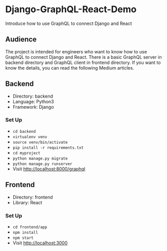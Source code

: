 # Django-GraphQL-React-Demo

Introduce how to use GraphQL to connect Django and React

## Audience
The project is intended for engineers who want to know how to use GraphQL to connect Django and React. There is a basic GraphQL server in backend directory and GraphQL client in frontend directory. If you want to know the details, you can read the following Medium articles.

## Backend
- Directory: backend
- Language: Python3
- Framework: Django

### Set Up
- `cd backend`
- `virtualenv venv`
- `source venv/bin/activate`
- `pip install -r requirements.txt`
- `cd myproject`
- `python manage.py migrate`
- `python manage.py runserver`
- Visit [http://localhost:8000/graphql](http://localhost:8000/graphql)

## Frontend
- Directory: frontend
- Library: React

### Set Up
- `cd frontend/app`
- `npm install`
- `npm start`
- Visit [http://localhost:3000](http://localhost:3000)
